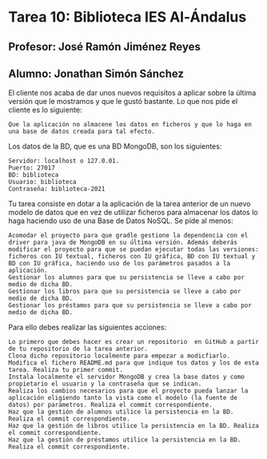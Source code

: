 # Tarea 10: Biblioteca IES Al-Ándalus
## Profesor: José Ramón Jiménez Reyes
## Alumno: Jonathan Simón Sánchez

El cliente nos acaba de dar unos nuevos requisitos a aplicar sobre la última versión que le mostramos y que le gustó bastante. Lo que nos pide el cliente es lo siguiente:

    Que la aplicación no almacene los datos en ficheros y que lo haga en una base de datos creada para tal efecto.

Los datos de la BD, que es una BD MongoDB, son los siguientes:

    Servidor: localhost o 127.0.01.
    Puerto: 27017
    BD: biblioteca
    Usuario: biblioteca
    Contraseña: biblioteca-2021

Tu tarea consiste en dotar a la aplicación de la tarea anterior de un nuevo modelo de datos que en vez de utilizar ficheros para almacenar los datos lo haga haciendo uso de una Base de Datos NoSQL. Se pide al menos:

    Acomodar el proyecto para que gradle gestione la dependencia con el driver para java de MongoDB en su última versión. Además deberás modificar el proyecto para que se puedan ejecutar todas las versiones: ficheros con IU textual, ficheros con IU gráfica, BD con IU textual y BD con IU gráfica, haciendo uso de los parámetros pasados a la aplicación.
    Gestionar los alumnos para que su persistencia se lleve a cabo por medio de dicha BD.
    Gestionar los libros para que su persistencia se lleve a cabo por medio de dicha BD.
    Gestionar los préstamos para que su persistencia se lleve a cabo por medio de dicha BD.

Para ello debes realizar las siguientes acciones:

    Lo primero que debes hacer es crear un repositorio  en GitHub a partir de tu repositorio de la tarea anterior.
    Clona dicho repositorio localmente para empezar a modicfiarlo. Modifica el fichero README.md para que indique tus datos y los de esta tarea. Realiza tu primer commit.
    Instala localmente el servidor MongoDB y crea la base datos y como propietario el usuario y la contraseña que se indican.
    Realiza los cambios necesarios para que el proyecto pueda lanzar la aplicación eligiendo tanto la vista como el modelo (la fuente de datos) por parámetros. Realiza el commit correspondiente.
    Haz que la gestión de alumnos utilice la persistencia en la BD. Realiza el commit correspondiente.
    Haz que la gestión de libros utilice la persistencia en la BD. Realiza el commit correspondiente.
    Haz que la gestión de préstamos utilice la persistencia en la BD. Realiza el commit correspondiente.


